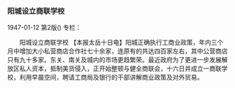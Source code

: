 ### 阳城设立商联学校

1947-01-12
第2版()
专栏：

　　阳城设立商联学校
    【本报太岳十日电】阳城正确执行工商业政策，年内三个月中增加大小私营商店合作社七十余家，连原有的共达四百家左右，其中公营商店只有九十多家。东关、南关及城内的市场更趋繁荣。最近政府为了更进一步发展解放区私人资本，抵制美货侵入，正开始整顿与健全商联会，十六日并成立一商联学校，利用早晨空间，聘请工商局及银行的干部讲解商业政策及对外贸易。
